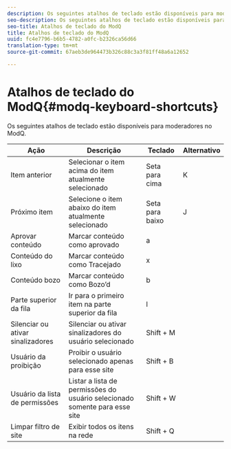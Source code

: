 ```yaml
---
description: Os seguintes atalhos de teclado estão disponíveis para moderadores no ModQ.
seo-description: Os seguintes atalhos de teclado estão disponíveis para moderadores no ModQ.
seo-title: Atalhos de teclado do ModQ
title: Atalhos de teclado do ModQ
uuid: fc4e7796-b6b5-4782-a0fc-b2326ca56d66
translation-type: tm+mt
source-git-commit: 67aeb3de964473b326c88c3a3f81ff48a6a12652

---
```



# Atalhos de teclado do ModQ{#modq-keyboard-shortcuts}

Os seguintes atalhos de teclado estão disponíveis para moderadores no ModQ.

| Ação | Descrição | Teclado | Alternativo |
|---|---|---|---|
| Item anterior | Selecionar o item acima do item atualmente selecionado | Seta para cima | K |
| Próximo item | Selecione o item abaixo do item atualmente selecionado | Seta para baixo | J |
| Aprovar conteúdo | Marcar conteúdo como aprovado | a |  |
| Conteúdo do lixo | Marcar conteúdo como Tracejado | x |  |
| Conteúdo bozo | Marcar conteúdo como Bozo’d | b |  |
| Parte superior da fila | Ir para o primeiro item na parte superior da fila | l |  |
| Silenciar ou ativar sinalizadores | Silenciar ou ativar sinalizadores do usuário selecionado | Shift + M |  |
| Usuário da proibição | Proibir o usuário selecionado apenas para esse site | Shift + B |  |
| Usuário da lista de permissões | Listar a lista de permissões do usuário selecionado somente para esse site | Shift + W |  |
| Limpar filtro de site | Exibir todos os itens na rede | Shift + Q |  |

